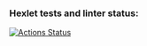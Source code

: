 ### Hexlet tests and linter status:
[![Actions Status](https://github.com/burgerok/backend-project-46/workflows/hexlet-check/badge.svg)](https://github.com/burgerok/backend-project-46/actions)